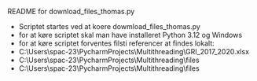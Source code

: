 README for download_files_thomas.py

* Scriptet startes ved at koere dowmload_files_thomas.py
* for at køre scriptet skal man have installeret Python 3.12 og Windows
* for at køre scriptet forventes filsti referencer at findes lokalt:
* C:\Users\spac-23\PycharmProjects\Multithreading\GRI_2017_2020.xlsx
* C:\Users\spac-23\PycharmProjects\Multithreading\files
* C:\Users\spac-23\PycharmProjects\Multithreading\files
